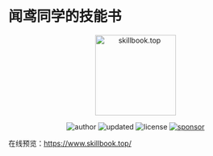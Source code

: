 # 闻鸢同学的技能书

<p align="center">
  <img src="https://www.skillbook.top/img/skills.png" alt="skillbook.top" width="160" hegiht="160"/>
</p>

<p align="center">
  <img alt="author" src="https://img.shields.io/badge/author-wenyuan-blue.svg?style=flat-square">
  <img alt="updated" src="https://img.shields.io/badge/update-2020.08-blue.svg?style=flat-square">
  <img alt="license" src="https://img.shields.io/badge/license-MIT-blue.svg?style=flat-square">
  <a href="https://www.wenyuanblog.com/gift.html" target="_blank"><img alt="sponsor" src="https://img.shields.io/badge/sponsor-❤-ff69b4.svg?style=flat-square"></a>
</p>

在线预览：https://www.skillbook.top/

